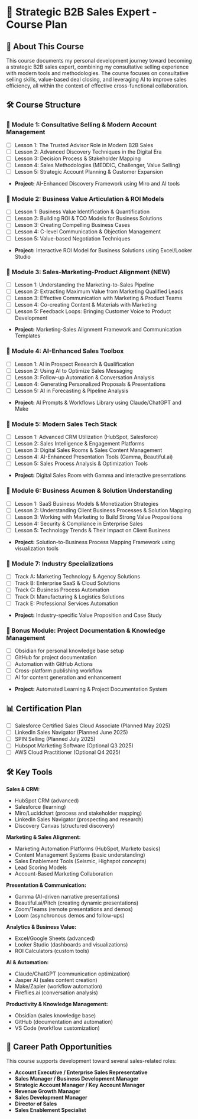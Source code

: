 # 🚀 Strategic B2B Sales Expert - Course Plan

## 📌 About This Course

This course documents my personal development journey toward becoming a strategic B2B sales expert, combining my consultative selling experience with modern tools and methodologies. The course focuses on consultative selling skills, value-based deal closing, and leveraging AI to improve sales efficiency, all within the context of effective cross-functional collaboration.

## 🛠️ Course Structure

### 🔹 Module 1: Consultative Selling & Modern Account Management

- [ ] Lesson 1: The Trusted Advisor Role in Modern B2B Sales
- [ ] Lesson 2: Advanced Discovery Techniques in the Digital Era
- [ ] Lesson 3: Decision Process & Stakeholder Mapping
- [ ] Lesson 4: Sales Methodologies (MEDDIC, Challenger, Value Selling)
- [ ] Lesson 5: Strategic Account Planning & Customer Expansion
- **Project:** AI-Enhanced Discovery Framework using Miro and AI tools

### 🔹 Module 2: Business Value Articulation & ROI Models

- [ ] Lesson 1: Business Value Identification & Quantification
- [ ] Lesson 2: Building ROI & TCO Models for Business Solutions
- [ ] Lesson 3: Creating Compelling Business Cases
- [ ] Lesson 4: C-level Communication & Objection Management
- [ ] Lesson 5: Value-based Negotiation Techniques
- **Project:** Interactive ROI Model for Business Solutions using Excel/Looker Studio

### 🔹 Module 3: Sales-Marketing-Product Alignment (NEW)

- [ ] Lesson 1: Understanding the Marketing-to-Sales Pipeline
- [ ] Lesson 2: Extracting Maximum Value from Marketing Qualified Leads
- [ ] Lesson 3: Effective Communication with Marketing & Product Teams
- [ ] Lesson 4: Co-creating Content & Materials with Marketing
- [ ] Lesson 5: Feedback Loops: Bringing Customer Voice to Product Development
- **Project:** Marketing-Sales Alignment Framework and Communication Templates

### 🔹 Module 4: AI-Enhanced Sales Toolbox

- [ ] Lesson 1: AI in Prospect Research & Qualification
- [ ] Lesson 2: Using AI to Optimize Sales Messaging
- [ ] Lesson 3: Follow-up Automation & Conversation Analysis
- [ ] Lesson 4: Generating Personalized Proposals & Presentations
- [ ] Lesson 5: AI in Forecasting & Pipeline Analysis
- **Project:** AI Prompts & Workflows Library using Claude/ChatGPT and Make

### 🔹 Module 5: Modern Sales Tech Stack

- [ ] Lesson 1: Advanced CRM Utilization (HubSpot, Salesforce)
- [ ] Lesson 2: Sales Intelligence & Engagement Platforms
- [ ] Lesson 3: Digital Sales Rooms & Sales Content Management
- [ ] Lesson 4: AI-Enhanced Presentation Tools (Gamma, Beautiful.ai)
- [ ] Lesson 5: Sales Process Analysis & Optimization Tools
- **Project:** Digital Sales Room with Gamma and interactive presentations

### 🔹 Module 6: Business Acumen & Solution Understanding

- [ ] Lesson 1: SaaS Business Models & Monetization Strategies
- [ ] Lesson 2: Understanding Client Business Processes & Solution Mapping
- [ ] Lesson 3: Working with Marketing to Build Strong Value Propositions
- [ ] Lesson 4: Security & Compliance in Enterprise Sales
- [ ] Lesson 5: Technology Trends & Their Impact on Client Business
- **Project:** Solution-to-Business Process Mapping Framework using visualization tools

### 🔹 Module 7: Industry Specializations

- [ ] Track A: Marketing Technology & Agency Solutions
- [ ] Track B: Enterprise SaaS & Cloud Solutions
- [ ] Track C: Business Process Automation
- [ ] Track D: Manufacturing & Logistics Solutions
- [ ] Track E: Professional Services Automation
- **Project:** Industry-specific Value Proposition and Case Study

### 🔹 Bonus Module: Project Documentation & Knowledge Management

- [ ] Obsidian for personal knowledge base setup
- [ ] GitHub for project documentation
- [ ] Automation with GitHub Actions
- [ ] Cross-platform publishing workflow
- [ ] AI for content generation and enhancement
- **Project:** Automated Learning & Project Documentation System

## 📊 Certification Plan

- [ ] Salesforce Certified Sales Cloud Associate (Planned May 2025)
- [ ] LinkedIn Sales Navigator (Planned June 2025)
- [ ] SPIN Selling (Planned July 2025)
- [ ] Hubspot Marketing Software (Optional Q3 2025)
- [ ] AWS Cloud Practitioner (Optional Q4 2025)

## 🛠️ Key Tools

**Sales & CRM:**

- HubSpot CRM (advanced)
- Salesforce (learning)
- Miro/Lucidchart (process and stakeholder mapping)
- LinkedIn Sales Navigator (prospecting and research)
- Discovery Canvas (structured discovery)

**Marketing & Sales Alignment:**

- Marketing Automation Platforms (HubSpot, Marketo basics)
- Content Management Systems (basic understanding)
- Sales Enablement Tools (Seismic, Highspot concepts)
- Lead Scoring Models
- Account-Based Marketing Collaboration

**Presentation & Communication:**

- Gamma (AI-driven narrative presentations)
- Beautiful.ai/Pitch (creating dynamic presentations)
- Zoom/Teams (remote presentations and demos)
- Loom (asynchronous demos and follow-ups)

**Analytics & Business Value:**

- Excel/Google Sheets (advanced)
- Looker Studio (dashboards and visualizations)
- ROI Calculators (custom tools)

**AI & Automation:**

- Claude/ChatGPT (communication optimization)
- Jasper AI (sales content creation)
- Make/Zapier (workflow automation)
- Fireflies.ai (conversation analysis)

**Productivity & Knowledge Management:**

- Obsidian (sales knowledge base)
- GitHub (documentation and automation)
- VS Code (workflow customization)

## 🎯 Career Path Opportunities

This course supports development toward several sales-related roles:

- **Account Executive / Enterprise Sales Representative**
- **Sales Manager / Business Development Manager**
- **Strategic Account Manager / Key Account Manager**
- **Revenue Growth Manager**
- **Sales Development Manager**
- **Director of Sales**
- **Sales Enablement Specialist**